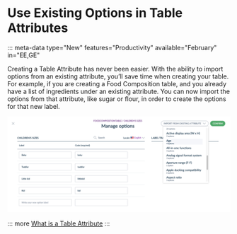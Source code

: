 # Use Existing Options in Table Attributes
::: meta-data type="New" features="Productivity" available="February" in="EE,GE"

Creating a Table Attribute has never been easier. With the ability to import options from an existing attribute, you’ll save time when creating your table. For example, if you are creating a Food Composition table, and you already have a list of ingredients under an existing attribute. You can now import the options from that attribute, like sugar or flour, in order to create the options for that new label.

![Measurements in Table Attributes](../img/Childrenssizes.png)

::: more
[What is a Table Attribute](../articles/manage-multidimensional-data-in-a-table.html)
:::